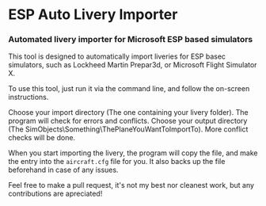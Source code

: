 # ESP Auto Livery Importer
### Automated livery importer for Microsoft ESP based simulators

This tool is designed to automatically import liveries for ESP basec simulators, such as Lockheed Martin Prepar3d, or Microsoft Flight Simulator X.

To use this tool, just run it via the command line, and follow the on-screen instructions.

Choose your import directory (The one containing your livery folder). The program will check for errors and conflicts.
Choose your output directory (The SimObjects\Something\ThePlaneYouWantToImportTo). More conflict checks will be done.

When you start importing the livery, the program will copy the file, and make the entry into the `aircraft.cfg` file for you. It also backs up the file beforehand in case of any issues.

Feel free to make a pull request, it's not my best nor cleanest work, but any contributions are apreciated!
